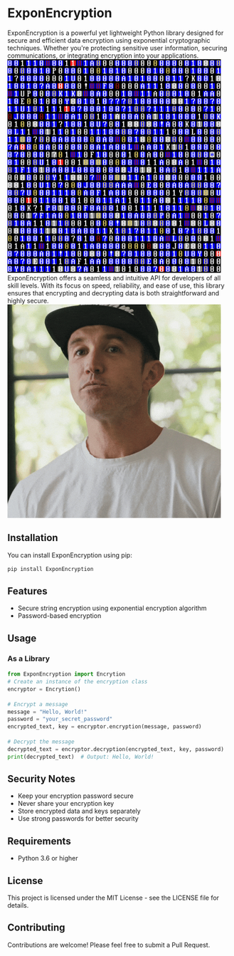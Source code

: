 # ExponEncryption

ExponEncryption is a powerful yet lightweight Python library designed for secure and efficient data encryption using exponential cryptographic techniques. Whether you're protecting sensitive user information, securing communications, or integrating encryption into your applications.
![](/git/Encryption.gif)
ExponEncryption offers a seamless and intuitive API for developers of all skill levels. With its focus on speed, reliability, and ease of use, this library ensures that encrypting and decrypting data is both straightforward and highly secure.
![](/git/impressive.gif)

## Installation

You can install ExponEncryption using pip:

```bash
pip install ExponEncryption
```

## Features

- Secure string encryption using exponential encryption algorithm
- Password-based encryption 

## Usage

### As a Library

```python
from ExponEncryption import Encrytion
# Create an instance of the encryption class
encryptor = Encrytion()

# Encrypt a message
message = "Hello, World!"
password = "your_secret_password"
encrypted_text, key = encryptor.encryption(message, password)

# Decrypt the message
decrypted_text = encryptor.decryption(encrypted_text, key, password)
print(decrypted_text)  # Output: Hello, World!
```

## Security Notes

- Keep your encryption password secure
- Never share your encryption key
- Store encrypted data and keys separately
- Use strong passwords for better security

## Requirements

- Python 3.6 or higher

## License

This project is licensed under the MIT License - see the LICENSE file for details.

## Contributing

Contributions are welcome! Please feel free to submit a Pull Request.


